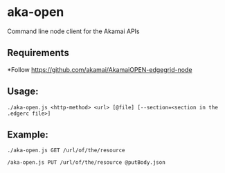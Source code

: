 # aka-open
Command line node client for the Akamai APIs

## Requirements
*Follow https://github.com/akamai/AkamaiOPEN-edgegrid-node

## Usage: 
`./aka-open.js <http-method> <url> [@file] [--section=<section in the .edgerc file>]`

## Example: 
`./aka-open.js GET /url/of/the/resource`

`/aka-open.js PUT /url/of/the/resource @putBody.json`

